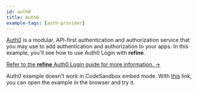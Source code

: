 ```yaml
---
id: auth0
title: Auth0
example-tags: [auth-provider]
---
```


[Auth0](https://auth0.com/) is a modular, API-first authentication and authorization service that you may use to add authentication and authorization to your apps. In this example, you'll see how to use Auth0 Login with **refine**.

[Refer to the **refine** Auth0 Login guide for more information. →](/docs/advanced-tutorials/auth/auth0/)

Auth0 example doesn't work in CodeSandbox embed mode. With [this](https://cv8k99.csb.app/) link, you can open the example in the browser and try it.

<CodeSandboxExample path="auth-auth0" />
